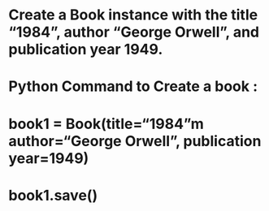# Create a Book instance with the title “1984”, author “George Orwell”, and publication year 1949.
# Python Command to Create a book : 
# book1 = Book(title=“1984”m author=“George Orwell”, publication year=1949)
# book1.save()